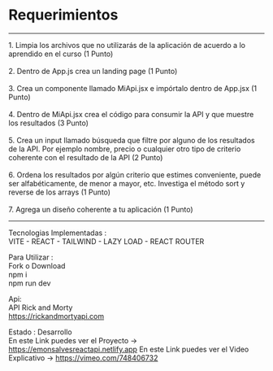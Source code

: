 <h1>Requerimientos</h1>
<hr>
1. Limpia los archivos que no utilizarás de la aplicación de acuerdo a lo aprendido en el
curso (1 Punto) <br/>
 <br/>
2. Dentro de App.js crea un landing page (1 Punto) <br/>
 <br/>
3. Crea un componente llamado MiApi.jsx e impórtalo dentro de App.jsx (1 Punto) <br/>
 <br/>
4. Dentro de MiApi.jsx crea el código para consumir la API y que muestre los resultados
(3 Punto) <br/>
 <br/>
5. Crea un input llamado búsqueda que filtre por alguno de los resultados de la API. Por
ejemplo nombre, precio o cualquier otro tipo de criterio coherente con el resultado de
la API (2 Punto) <br/>
 <br/>
6. Ordena los resultados por algún criterio que estimes conveniente, puede ser
alfabéticamente, de menor a mayor, etc. Investiga el método sort y reverse de los
arrays (1 Punto)  <br/>
 <br/>
7. Agrega un diseño coherente a tu aplicación (1 Punto)
 <hr/>
Tecnologias Implementadas :  <br>
VITE - REACT - TAILWIND - LAZY LOAD - REACT ROUTER 

Para Utilizar :  <br>
Fork o Download  <br>
npm i  <br>
npm run dev  <br>

Api: <br>
API Rick and Morty <br>
https://rickandmortyapi.com <br>

Estado : Desarrollo <br>
En este Link puedes ver el Proyecto -> https://emonsalvesreactapi.netlify.app 
En este Link puedes ver el Video Explicativo -> https://vimeo.com/748406732

